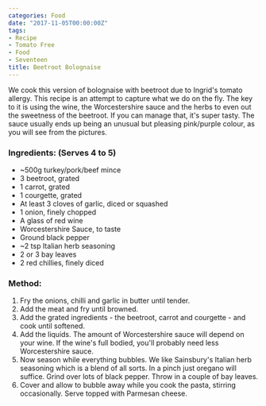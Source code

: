 ```yaml
---
categories: Food
date: "2017-11-05T00:00:00Z"
tags:
- Recipe
- Tomato Free
- Food
- Seventeen
title: Beetroot Bolognaise
---
```

We cook this version of bolognaise with beetroot due to Ingrid's tomato allergy. This recipe is an attempt to capture what we do on the fly. The key to it is using the wine, the Worcestershire sauce and the herbs to even out the sweetness of the beetroot. If you can manage that, it's super tasty. The sauce usually ends up being an unusual but pleasing pink/purple colour, as you will see from the pictures.

### Ingredients: (Serves 4 to 5)
* ~500g turkey/pork/beef mince  
* 3 beetroot, grated  
* 1 carrot, grated  
* 1 courgette, grated  
* At least 3 cloves of garlic, diced or squashed  
* 1 onion, finely chopped  
* A glass of red wine  
* Worcestershire Sauce, to taste  
* Ground black pepper  
* ~2 tsp Italian herb seasoning  
* 2 or 3 bay leaves  
* 2 red chillies, finely diced  

### Method:
1. Fry the onions, chilli and garlic in butter until tender.  
1. Add the meat and fry until browned.  
1. Add the grated ingredients - the beetroot, carrot and courgette - and cook until softened.  
1. Add the liquids. The amount of Worcestershire sauce will depend on your wine. If the wine's full bodied, you'll probably need less Worcestershire sauce.  
1. Now season while everything bubbles. We like Sainsbury's Italian herb seasoning which is a blend of all sorts. In a pinch just oregano will suffice. Grind over lots of black pepper. Throw in a couple of bay leaves.  
1. Cover and allow to bubble away while you cook the pasta, stirring occasionally. Serve topped with Parmesan cheese.  
